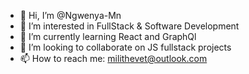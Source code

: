 - 👋 Hi, I’m @Ngwenya-Mn
- 👀 I’m interested in FullStack & Software Development
- 🌱 I’m currently learning React and GraphQl
- 💞️ I’m looking to collaborate on JS fullstack projects
- 📫 How to reach me: milithevet@outlook.com

<!--
**Ngwenya-Mn/Ngwenya-Mn** is a ✨ _special_ ✨ repository because its `README.md` (this file) appears on your GitHub profile.

Here are some ideas to get you started:

- 🔭 I’m currently working on ...
- 🌱 I’m currently learning ...
- 👯 I’m looking to collaborate on ...
- 🤔 I’m looking for help with ...
- 💬 Ask me about ...
- 📫 How to reach me: ...
- 😄 Pronouns: ...
- ⚡ Fun fact: ...
-->

